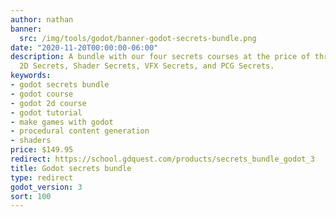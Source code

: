 ```yaml
---
author: nathan
banner:
  src: /img/tools/godot/banner-godot-secrets-bundle.png
date: "2020-11-20T00:00:00-06:00"
description: A bundle with our four secrets courses at the price of three! It contains
  2D Secrets, Shader Secrets, VFX Secrets, and PCG Secrets.
keywords:
- godot secrets bundle
- godot course
- godot 2d course
- godot tutorial
- make games with godot
- procedural content generation
- shaders
price: $149.95
redirect: https://school.gdquest.com/products/secrets_bundle_godot_3
title: Godot secrets bundle
type: redirect
godot_version: 3
sort: 100
---
```

